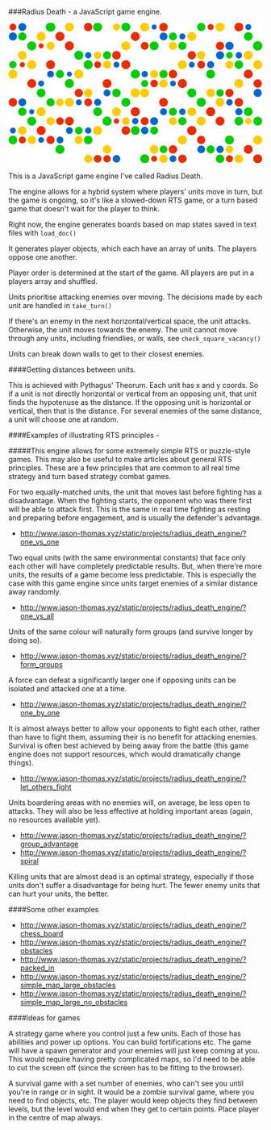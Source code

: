 ###Radius Death - a JavaScript game engine.

![Screenshot](screenshot.png)

This is a JavaScript game engine I've called Radius Death.

The engine allows for a hybrid system where players' units move in turn, but the game is ongoing, so it's like a slowed-down RTS game, or a turn based game that doesn't wait for the player to think.

Right now, the engine generates boards based on map states saved in text files with ```load_doc()```

It generates player objects, which each have an array of units. The players oppose one another.

Player order is determined at the start of the game. All players are put in a players array and shuffled.

Units prioritise attacking enemies over moving. The decisions made by each unit are handled in ```take_turn()```

If there's an enemy in the next horizontal/vertical space, the unit attacks. Otherwise, the unit moves towards the enemy. The unit cannot move through any units, including friendlies, or walls, see ```check_square_vacancy()```

Units can break down walls to get to their closest enemies.

####Getting distances between units.

This is achieved with Pythagus' Theorum. Each unit has x and y coords. So if a unit is not directly horizontal or vertical from an opposing unit, that unit finds the hypotenuse as the distance.
If the opposing unit is horizontal or vertical, then that is the distance.
For several enemies of the same distance, a unit will choose one at random. 

####Examples of illustrating RTS principles - 

#####This engine allows for some extremely simple RTS or puzzle-style games. This may also be useful to make articles about general RTS principles.
These are a few principles that are common to all real time strategy and turn based strategy combat games.

For two equally-matched units, the unit that moves last before fighting has a disadvantage. When the fighting starts, the opponent who was there first will be able to attack first. This is the same in real time fighting as resting and preparing before engagement, and is usually the defender's advantage.

- http://www.jason-thomas.xyz/static/projects/radius_death_engine/?one_vs_one

Two equal units (with the same environmental constants) that face only each other will have completely predictable results. But, when there're more units, the results of a game become less predictable. This is especially the case with this game engine since units target enemies of a similar distance away randomly.

- http://www.jason-thomas.xyz/static/projects/radius_death_engine/?one_vs_all

Units of the same colour will naturally form groups (and survive longer by doing so). 

- http://www.jason-thomas.xyz/static/projects/radius_death_engine/?form_groups

A force can defeat a significantly larger one if opposing units can be isolated and attacked one at a time.

- http://www.jason-thomas.xyz/static/projects/radius_death_engine/?one_by_one

It is almost always better to allow your opponents to fight each other, rather than have to fight them, assuming their is no benefit for attacking enemies. Survival is often best achieved by being away from the battle (this game engine does not support resources, which would dramatically change things).

- http://www.jason-thomas.xyz/static/projects/radius_death_engine/?let_others_fight

Units boardering areas with no enemies will, on average, be less open to attacks. They will also be less effective at holding important areas (again, no resources available yet).

- http://www.jason-thomas.xyz/static/projects/radius_death_engine/?group_advantage
- http://www.jason-thomas.xyz/static/projects/radius_death_engine/?spiral

Killing units that are almost dead is an optimal strategy, especially if those units don't suffer a disadvantage for being hurt. The fewer enemy units that can hurt your units, the better.

####Some other examples 
- http://www.jason-thomas.xyz/static/projects/radius_death_engine/?chess_board
- http://www.jason-thomas.xyz/static/projects/radius_death_engine/?obstacles
- http://www.jason-thomas.xyz/static/projects/radius_death_engine/?packed_in
- http://www.jason-thomas.xyz/static/projects/radius_death_engine/?simple_map_large_obstacles
- http://www.jason-thomas.xyz/static/projects/radius_death_engine/?simple_map_large_no_obstacles

####Ideas for games

A strategy game where you control just a few units. Each of those has abilities and power up options. You can build fortifications etc. The game will have a spawn generator and your enemies will just keep coming at you. This would require having pretty complicated maps, so I'd need to be able to cut the screen off (since the screen has to be fitting to the browser).

A survival game with a set number of enemies, who can't see you until you're in range or in sight. It would be a zombie survival game, where you need to find objects, etc. The player would keep objects they find between levels, but the level would end when they get to certain points. Place player in the centre of map always.